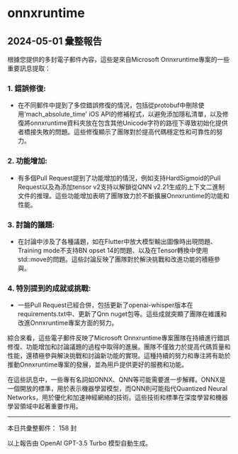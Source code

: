 # onnxruntime

## 2024-05-01 彙整報告

根據您提供的多封電子郵件內容，這些是來自Microsoft Onnxruntime專案的一些重要訊息提取：



### 1. **錯誤修復**:

   - 在不同郵件中提到了多倥錯誤修復的情況，包括從protobuf中刪除使用'mach_absolute_time' iOS API的修補程式，以避免添加隱私清單，以及修復將onnxruntime資料夾放在包含其他Unicode字符的路徑下導致初始化提供者橋接失敗的問題。這些修復顯示了團隊對於提高代碼穩定性和可靠性的努力。



### 2. **功能增加**:

   - 有多個Pull Request提到了功能增加的情況，例如支持HardSigmoid的Pull Request以及為添加tensor v2支持以解鎖從QNN v2.21生成的上下文二進制文件的推理。這些功能增加表明了團隊致力於不斷擴展Onnxruntime的功能和性能。



### 3. **討論的議題**:

   - 在討論中涉及了各種議題，如在Flutter中放大模型輸出圖像時出現問題、Training mode不支持BN opset 14的問題、以及在Tensor轉換中使用std::move的問題。這些討論反映了團隊對於解決挑戰和改進功能的積極參與。



### 4. **特別提到的成就或挑戰**:

   - 一些Pull Request已經合併，包括更新了openai-whisper版本在requirements.txt中、更新了Qnn nuget包等。這些成就突顯了團隊在維護和改進Onnxruntime專案方面的努力。



綜合來看，這些電子郵件反映了Microsoft Onnxruntime專案團隊在持續進行錯誤修復、功能增加和討論議題的過程中取得的進展。團隊不僅致力於提高代碼質量和性能，還積極參與解決挑戰和討論新功能的實現。這種持續的努力和專注將有助於推動Onnxruntime專案的發展，並為用戶提供更好的服務和功能。



在這些訊息中，一些專有名詞如ONNX、QNN等可能需要進一步解釋。ONNX是一個開放的標準，用於表示機器學習模型，而QNN則可能指代Quantized Neural Networks，用於優化和加速神經網絡的技術。這些技術和標準在深度學習和機器學習領域中起著重要作用。



---



本日共彙整郵件： 158 封



以上報告由 OpenAI GPT-3.5 Turbo 模型自動生成。
